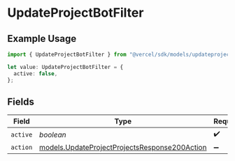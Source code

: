 # UpdateProjectBotFilter

## Example Usage

```typescript
import { UpdateProjectBotFilter } from "@vercel/sdk/models/updateprojectop.js";

let value: UpdateProjectBotFilter = {
  active: false,
};
```

## Fields

| Field                                                                                                | Type                                                                                                 | Required                                                                                             | Description                                                                                          |
| ---------------------------------------------------------------------------------------------------- | ---------------------------------------------------------------------------------------------------- | ---------------------------------------------------------------------------------------------------- | ---------------------------------------------------------------------------------------------------- |
| `active`                                                                                             | *boolean*                                                                                            | :heavy_check_mark:                                                                                   | N/A                                                                                                  |
| `action`                                                                                             | [models.UpdateProjectProjectsResponse200Action](../models/updateprojectprojectsresponse200action.md) | :heavy_minus_sign:                                                                                   | N/A                                                                                                  |
